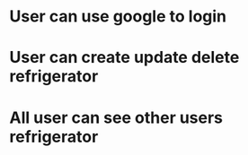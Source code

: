 # User can use google to login

# User can create update delete refrigerator

# All user can see other users refrigerator
